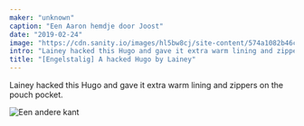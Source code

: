```yaml
---
maker: "unknown"
caption: "Een Aaron hemdje door Joost"
date: "2019-02-24"
image: "https://cdn.sanity.io/images/hl5bw8cj/site-content/574a1082b46ca29961461e9fa3f0a03772a1da74-1000x972.jpg"
intro: "Lainey hacked this Hugo and gave it extra warm lining and zippers on the pouch pocket."
title: "[Engelstalig] A hacked Hugo by Lainey"
---
```


Lainey hacked this Hugo and gave it extra warm lining and zippers on the pouch pocket.

![Een andere kant](https://posts.freesewing.org/uploads/hugo_by_lainey_2_81b29a8f49.jpg "Een andere kant")

